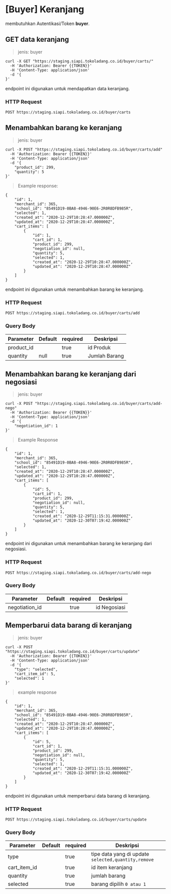 # [Buyer] Keranjang

<aside class="notice">
membutuhkan Autentikasi/Token <strong>buyer</strong>.
</aside>

## GET data keranjang

> jenis: buyer

```shell
curl -X GET "https://staging.siapi.tokoladang.co.id/buyer/carts/"
  -H 'Authorization: Bearer {{TOKEN}}'
  -H 'Content-Type: application/json'
  -d '{
}'
```

endpoint ini digunakan untuk mendapatkan data keranjang.

### HTTP Request

`POST https://staging.siapi.tokoladang.co.id/buyer/carts`

## Menambahkan barang ke keranjang

> jenis: buyer

```shell
curl -X POST "https://staging.siapi.tokoladang.co.id/buyer/carts/add"
  -H 'Authorization: Bearer {{TOKEN}}'
  -H 'Content-Type: application/json'
  -d '{
    "product_id": 299,
    "quantity": 5
}'
```

> Example response:

```shell
{
    "id": 1,
    "merchant_id": 365,
    "school_id": "85491D19-0BA8-4946-90E6-2R0R8DFB985R",
    "selected": 1,
    "created_at": "2020-12-29T10:28:47.000000Z",
    "updated_at": "2020-12-29T10:28:47.000000Z",
    "cart_items": [
        {
            "id": 1,
            "cart_id": 1,
            "product_id": 299,
            "negotiation_id": null,
            "quantity": 5,
            "selected": 1,
            "created_at": "2020-12-29T10:28:47.000000Z",
            "updated_at": "2020-12-29T10:28:47.000000Z"
        }
    ]
}
```

endpoint ini digunakan untuk menambahkan barang ke keranjang.

### HTTP Request

`POST https://staging.siapi.tokoladang.co.id/buyer/carts/add`

### Query Body

| Parameter  | Default | required | Deskripsi     |
| ---------- | ------- | -------- | ------------- |
| product_id |         | true     | id Produk     |
| quantity   | null    | true     | Jumlah Barang |

## Menambahkan barang ke keranjang dari negosiasi

> jenis: buyer

```shell
curl -X POST "https://staging.siapi.tokoladang.co.id/buyer/carts/add-nego"
  -H 'Authorization: Bearer {{TOKEN}}'
  -H 'Content-Type: application/json'
  -d '{
    "negotiation_id": 1
}'
```

> Example Response

```shell
{
    "id": 1,
    "merchant_id": 365,
    "school_id": "85491D19-0BA8-4946-90E6-2R0R8DFB985R",
    "selected": 1,
    "created_at": "2020-12-29T10:28:47.000000Z",
    "updated_at": "2020-12-29T10:28:47.000000Z",
    "cart_items": [
        {
            "id": 5,
            "cart_id": 1,
            "product_id": 299,
            "negotiation_id": null,
            "quantity": 5,
            "selected": 1,
            "created_at": "2020-12-29T11:15:31.000000Z",
            "updated_at": "2020-12-30T07:19:42.000000Z"
        }
    ]
}
```

endpoint ini digunakan untuk menambahkan barang ke keranjang dari negosiasi.

### HTTP Request

`POST https://staging.siapi.tokoladang.co.id/buyer/carts/add-nego`

### Query Body

| Parameter      | Default | required | Deskripsi    |
| -------------- | ------- | -------- | ------------ |
| negotiation_id |         | true     | id Negosiasi |

## Memperbarui data barang di keranjang

> jenis: buyer

```shell
curl -X POST "https://staging.siapi.tokoladang.co.id/buyer/carts/update"
  -H 'Authorization: Bearer {{TOKEN}}'
  -H 'Content-Type: application/json'
  -d '{
    "type": "selected",
    "cart_item_id": 5,
    "selected": 1
}'
```

> example response

```shell
{
    "id": 1,
    "merchant_id": 365,
    "school_id": "85491D19-0BA8-4946-90E6-2R0R8DFB985R",
    "selected": 1,
    "created_at": "2020-12-29T10:28:47.000000Z",
    "updated_at": "2020-12-29T10:28:47.000000Z",
    "cart_items": [
        {
            "id": 5,
            "cart_id": 1,
            "product_id": 299,
            "negotiation_id": null,
            "quantity": 5,
            "selected": 1,
            "created_at": "2020-12-29T11:15:31.000000Z",
            "updated_at": "2020-12-30T07:19:42.000000Z"
        }
    ]
}
```

endpoint ini digunakan untuk memperbarui data barang di keranjang.

### HTTP Request

`POST https://staging.siapi.tokoladang.co.id/buyer/carts/update`

### Query Body

| Parameter    | Default | required | Deskripsi                                           |
| ------------ | ------- | -------- | --------------------------------------------------- |
| type         |         | true     | tipe data yang di update `selected,quantity,remove` |
| cart_item_id |         | true     | id item keranjang                                   |
| quantity     |         | true     | jumlah barang                                       |
| selected     |         | true     | barang dipilih `0 atau 1`                           |
